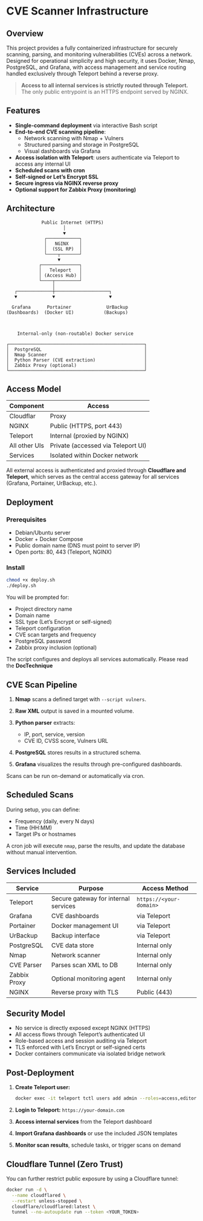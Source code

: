 # CVE Scanner Infrastructure

## Overview

This project provides a fully containerized infrastructure for securely scanning, parsing, and monitoring vulnerabilities (CVEs) across a network. Designed for operational simplicity and high security, it uses Docker, Nmap, PostgreSQL, and Grafana, with access management and service routing handled exclusively through Teleport behind a reverse proxy.

> **Access to all internal services is strictly routed through Teleport.**  
> The only public entrypoint is an HTTPS endpoint served by NGINX.



## Features

- **Single-command deployment** via interactive Bash script
- **End-to-end CVE scanning pipeline**:
  - Network scanning with Nmap + Vulners
  - Structured parsing and storage in PostgreSQL
  - Visual dashboards via Grafana
- **Access isolation with Teleport**: users authenticate via Teleport to access any internal UI
- **Scheduled scans with cron**
- **Self-signed or Let’s Encrypt SSL**
- **Secure ingress via NGINX reverse proxy**
- **Optional support for Zabbix Proxy (monitoring)**



## Architecture



```
             Public Internet (HTTPS)
                     │
                     ▼
              ┌────────────┐
              │   NGINX    │
              │  (SSL RP)  │
              └────┬───────┘
                   ▼
            ┌──────────────┐
            │   Teleport   │
            │ (Access Hub) │
            └────┬─────────┘
                 │
   ┌─────────────┼────────────────────┐
   ▼             ▼                    ▼

  Grafana      Portainer             UrBackup
(Dashboards)  (Docker UI)           (Backups)



    Internal-only (non-routable) Docker service

┌──────────────────────────────────────────────────┐
│  PostgreSQL                                      │
│  Nmap Scanner                                    │
│  Python Parser (CVE extraction)                  │
│  Zabbix Proxy (optional)                         │
└──────────────────────────────────────────────────┘

````


## Access Model

| Component    | Access                  |
|--------------|--------------------------|
| Cloudflar        | Proxy |
| NGINX        | Public (HTTPS, port 443) |
| Teleport     | Internal (proxied by NGINX) |
| All other UIs| Private (accessed via Teleport UI) |
| Services     | Isolated within Docker network |

All external access is authenticated and proxied through **Cloudflare and Teleport**, which serves as the central access gateway for all services (Grafana, Portainer, UrBackup, etc.).



## Deployment

### Prerequisites

- Debian/Ubuntu server
- Docker + Docker Compose
- Public domain name (DNS must point to server IP)
- Open ports: 80, 443 (Teleport, NGINX)

### Install

```bash
chmod +x deploy.sh
./deploy.sh
````

You will be prompted for:

* Project directory name
* Domain name
* SSL type (Let’s Encrypt or self-signed)
* Teleport configuration
* CVE scan targets and frequency
* PostgreSQL password
* Zabbix proxy inclusion (optional)

The script configures and deploys all services automatically.
Please read the **DocTechnique**



## CVE Scan Pipeline

1. **Nmap** scans a defined target with `--script vulners`.
2. **Raw XML** output is saved in a mounted volume.
3. **Python parser** extracts:

   * IP, port, service, version
   * CVE ID, CVSS score, Vulners URL
4. **PostgreSQL** stores results in a structured schema.
5. **Grafana** visualizes the results through pre-configured dashboards.

Scans can be run on-demand or automatically via cron.



## Scheduled Scans

During setup, you can define:

* Frequency (daily, every N days)
* Time (HH\:MM)
* Target IPs or hostnames

A cron job will execute `nmap`, parse the results, and update the database without manual intervention.



## Services Included

| Service      | Purpose                              | Access Method           |
| ------------ | ------------------------------------ | ----------------------- |
| Teleport     | Secure gateway for internal services | `https://<your-domain>` |
| Grafana      | CVE dashboards                       | via Teleport            |
| Portainer    | Docker management UI                 | via Teleport            |
| UrBackup     | Backup interface                     | via Teleport            |
| PostgreSQL   | CVE data store                       | Internal only           |
| Nmap         | Network scanner                      | Internal only           |
| CVE Parser   | Parses scan XML to DB                | Internal only           |
| Zabbix Proxy | Optional monitoring agent            | Internal only           |
| NGINX        | Reverse proxy with TLS               | Public (443)            |



## Security Model

* No service is directly exposed except NGINX (HTTPS)
* All access flows through Teleport’s authenticated UI
* Role-based access and session auditing via Teleport
* TLS enforced with Let’s Encrypt or self-signed certs
* Docker containers communicate via isolated bridge network


## Post-Deployment

1. **Create Teleport user:**

   ```bash
   docker exec -it teleport tctl users add admin --roles=access,editor
   ```
2. **Login to Teleport:** `https://your-domain.com`
3. **Access internal services** from the Teleport dashboard
4. **Import Grafana dashboards** or use the included JSON templates
5. **Monitor scan results**, schedule tasks, or trigger scans on demand



## Cloudflare Tunnel (Zero Trust)

You can further restrict public exposure by using a Cloudflare tunnel:

```bash
docker run -d \
  --name cloudflared \
  --restart unless-stopped \
  cloudflare/cloudflared:latest \
  tunnel --no-autoupdate run --token <YOUR_TOKEN>
```